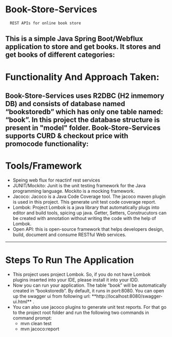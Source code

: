 # Book-Store-Services
      REST APIs for online book store
This is a simple Java Spring Boot/Webflux application to store and get books. It stores and get books of different categories:
---
# Functionality And Approach Taken:
Book-Store-Services uses R2DBC (H2 inmemory DB) and consists of database named “bookstoredb” which has only one table named: “book”. In this project the database structure is present in "model" folder.
Book-Store-Services  supports CURD & checkout price with promocode functionality:
---
# Tools/Framework
<ul>
<li>Speing web flux for reactinf rest services</li>
<li>JUNIT/Mockito: Junit is the unit testing framework for the Java programming language. Mockito is a mocking framework.</li>
<li>Jacoco: Jacoco is a Java Code Coverage tool. The jacoco maven plugin is used in this project. This generate unit test code coverage report.</li>
<li>Lombok: Project Lombok is a java library that automatically plugs into editor and build tools, spicing up java. Getter, Setters, Construcutors can be created with annotation without writing the code with the help of Lombok.</li>
<li>Open API: this is open-source framework that helps developers design, build, document and consume RESTful Web services.</li>
</ul>

---
# Steps To Run The Application
<ul>
<li>This project uses project Lombok. So, if you do not have Lombok plugins inserted into your IDE, please install it into your IDD.</li>
<li>Now you can run your application. The table “book” will be automatically created in “bookstoredb”. By default, it runs in port:8080. You can open up the swagger ui from  following url: **http://localhost:8080/swagger-ui.html** .</li>
<li>You can also use jacoco plugins to generate unit test reports. For that go to the project root folder and run the following two commands in command prompt:
    <ul><li>mvn clean test</li>
    <li>mvn jacoco:report</li>
    </ul>    
</li>
</ul>
